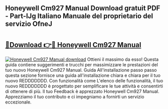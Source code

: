 ## Honeywell Cm927 Manual Download gratuit PDF - Part-IJg Italiano Manuale del proprietario del servizio OfneJ

# <h2><a href="http://dfazem.blite.top/?on=Honeywell+Cm927+Manual">🔗Download 👉🔴 Honeywell Cm927 Manual</a></h2>

[![Honeywell Cm927 Manual download](https://i.imgur.com/lujVjoI.png)](http://dfazem.blite.top/?on=Honeywell+Cm927+Manual)
Ottieni il massimo da esso! Questa guida contiene suggerimenti e trucchi per massimizzare le prestazioni del tuo nuovo Honeywell Cm927 Manual. Guida All'installazione passo passo questa sezione fornisce una guida all'installazione chiara e chiara per il tuo nuovo REDDDDDDD. Con funzionalità come L'elenco delle funzionalità, il tuo nuovo REDDDDDDD è progettato per semplificare le tue attività e consentirti di ottenere di più. Il tuo Feedback è apprezzato Honeywell Cm927 Manual. Apprezziamo il tuo contributo e ci impegniamo a fornirti un servizio eccezionale.
